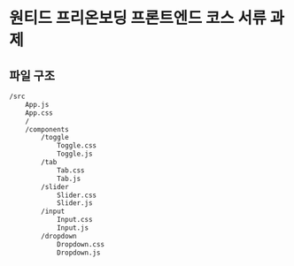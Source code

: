 # 원티드 프리온보딩 프론트엔드 코스 서류 과제

## 파일 구조

```bash
/src
	App.js
	App.css
	/
	/components
		/toggle
		    Toggle.css
		    Toggle.js
		/tab
		    Tab.css
		    Tab.js
		/slider
		    Slider.css
		    Slider.js
		/input
		    Input.css
		    Input.js
		/dropdown
		    Dropdown.css
		    Dropdown.js
```
